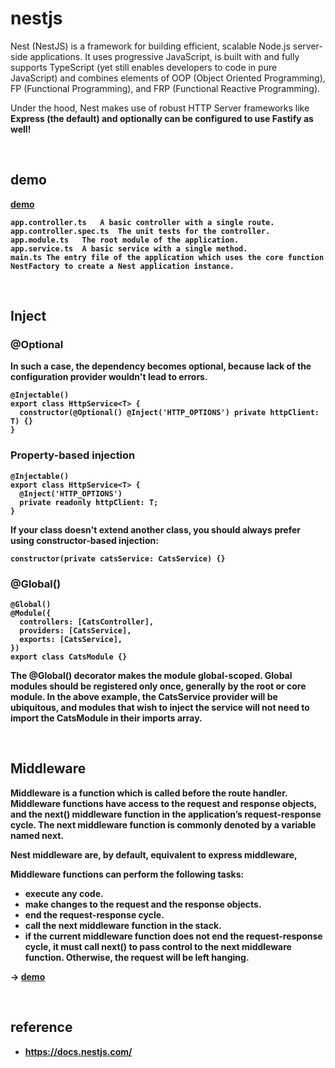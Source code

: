 # nestjs
Nest (NestJS) is a framework for building efficient, scalable Node.js server-side applications. 
It uses progressive JavaScript, is built with and fully supports TypeScript (yet still enables developers to code in pure JavaScript) 
and combines elements of OOP (Object Oriented Programming), FP (Functional Programming), and FRP (Functional Reactive Programming).

Under the hood, Nest makes use of robust HTTP Server frameworks like <strong>Express<strong> (the default) 
and optionally can be configured to use <strong>Fastify<strong> as well!

<br>

## demo
[demo](./nest-demo)
```
app.controller.ts	A basic controller with a single route.
app.controller.spec.ts	The unit tests for the controller.
app.module.ts	The root module of the application.
app.service.ts	A basic service with a single method.
main.ts	The entry file of the application which uses the core function NestFactory to create a Nest application instance.
```

<br>

## Inject
### @Optional
In such a case, the dependency becomes optional, because lack of the configuration provider wouldn't lead to errors.
```
@Injectable()
export class HttpService<T> {
  constructor(@Optional() @Inject('HTTP_OPTIONS') private httpClient: T) {}
}
```

### Property-based injection
```
@Injectable()
export class HttpService<T> {
  @Inject('HTTP_OPTIONS')
  private readonly httpClient: T;
}
```
If your class doesn't extend another class, you should always prefer using constructor-based injection:
```
constructor(private catsService: CatsService) {}
```

### @Global()
```
@Global()
@Module({
  controllers: [CatsController],
  providers: [CatsService],
  exports: [CatsService],
})
export class CatsModule {}
```
The @Global() decorator makes the module global-scoped. 
Global modules should be registered only once, generally by the root or core module. 
In the above example, the CatsService provider will be ubiquitous, and modules that wish to inject the service will not need to import the CatsModule in their imports array.

<br>

## Middleware
Middleware is a function which is called before the route handler.
Middleware functions have access to the request and response objects, and the next() middleware function in the application’s request-response cycle. 
The next middleware function is commonly denoted by a variable named next.

Nest middleware are, by default, equivalent to express middleware,

Middleware functions can perform the following tasks:
- execute any code.
- make changes to the request and the response objects.
- end the request-response cycle.
- call the next middleware function in the stack.
- if the current middleware function does not end the request-response cycle, it must call next() to pass control to the next middleware function. Otherwise, the request will be left hanging.

-> [demo](./nest-demo/src/middleware/logger.middleware.ts)

<br>

## reference
- https://docs.nestjs.com/